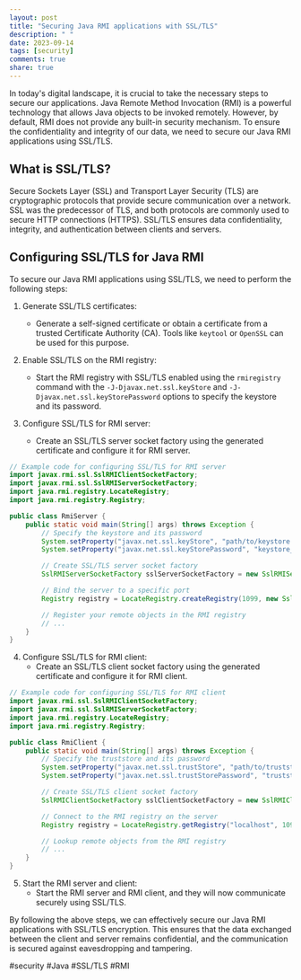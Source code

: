 ```yaml
---
layout: post
title: "Securing Java RMI applications with SSL/TLS"
description: " "
date: 2023-09-14
tags: [security]
comments: true
share: true
---
```


In today's digital landscape, it is crucial to take the necessary steps to secure our applications. Java Remote Method Invocation (RMI) is a powerful technology that allows Java objects to be invoked remotely. However, by default, RMI does not provide any built-in security mechanism. To ensure the confidentiality and integrity of our data, we need to secure our Java RMI applications using SSL/TLS.

## What is SSL/TLS?

Secure Sockets Layer (SSL) and Transport Layer Security (TLS) are cryptographic protocols that provide secure communication over a network. SSL was the predecessor of TLS, and both protocols are commonly used to secure HTTP connections (HTTPS). SSL/TLS ensures data confidentiality, integrity, and authentication between clients and servers.

## Configuring SSL/TLS for Java RMI

To secure our Java RMI applications using SSL/TLS, we need to perform the following steps:

1. Generate SSL/TLS certificates:
   - Generate a self-signed certificate or obtain a certificate from a trusted Certificate Authority (CA). Tools like `keytool` or `OpenSSL` can be used for this purpose.

2. Enable SSL/TLS on the RMI registry:
   - Start the RMI registry with SSL/TLS enabled using the `rmiregistry` command with the `-J-Djavax.net.ssl.keyStore` and `-J-Djavax.net.ssl.keyStorePassword` options to specify the keystore and its password.

3. Configure SSL/TLS for RMI server:
   - Create an SSL/TLS server socket factory using the generated certificate and configure it for RMI server.

```java
// Example code for configuring SSL/TLS for RMI server
import javax.rmi.ssl.SslRMIClientSocketFactory;
import javax.rmi.ssl.SslRMIServerSocketFactory;
import java.rmi.registry.LocateRegistry;
import java.rmi.registry.Registry;

public class RmiServer {
    public static void main(String[] args) throws Exception {
        // Specify the keystore and its password
        System.setProperty("javax.net.ssl.keyStore", "path/to/keystore.jks");
        System.setProperty("javax.net.ssl.keyStorePassword", "keystore_password");

        // Create SSL/TLS server socket factory
        SslRMIServerSocketFactory sslServerSocketFactory = new SslRMIServerSocketFactory();

        // Bind the server to a specific port
        Registry registry = LocateRegistry.createRegistry(1099, new SslRMIClientSocketFactory(), sslServerSocketFactory);

        // Register your remote objects in the RMI registry
        // ...
    }
}
```

4. Configure SSL/TLS for RMI client:
   - Create an SSL/TLS client socket factory using the generated certificate and configure it for RMI client.

```java
// Example code for configuring SSL/TLS for RMI client
import javax.rmi.ssl.SslRMIClientSocketFactory;
import javax.rmi.ssl.SslRMIServerSocketFactory;
import java.rmi.registry.LocateRegistry;
import java.rmi.registry.Registry;

public class RmiClient {
    public static void main(String[] args) throws Exception {
        // Specify the truststore and its password
        System.setProperty("javax.net.ssl.trustStore", "path/to/truststore.jks");
        System.setProperty("javax.net.ssl.trustStorePassword", "truststore_password");

        // Create SSL/TLS client socket factory
        SslRMIClientSocketFactory sslClientSocketFactory = new SslRMIClientSocketFactory();

        // Connect to the RMI registry on the server
        Registry registry = LocateRegistry.getRegistry("localhost", 1099, sslClientSocketFactory);

        // Lookup remote objects from the RMI registry
        // ...
    }
}
```

5. Start the RMI server and client:
   - Start the RMI server and RMI client, and they will now communicate securely using SSL/TLS.

By following the above steps, we can effectively secure our Java RMI applications with SSL/TLS encryption. This ensures that the data exchanged between the client and server remains confidential, and the communication is secured against eavesdropping and tampering.

#security #Java #SSL/TLS #RMI